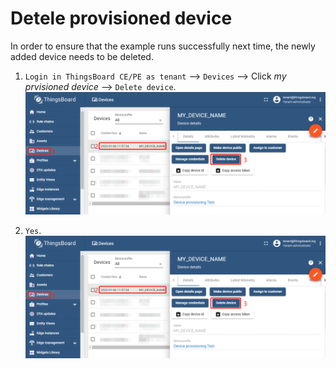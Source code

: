 # Detele provisioned device

In order to ensure that the example runs successfully next time, the newly added device needs to be deleted.

1. `Login in ThingsBoard CE/PE as tenant` --> `Devices` --> Click *my prvisioned device* --> `Delete device`.
    ![image](images/delete-provisioned-device/delete-provisoned-device-1.png)

1. `Yes`.
    ![image](images/delete-provisioned-device/delete-provisoned-device-1.png)
 